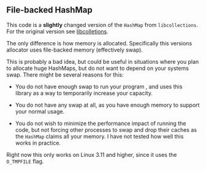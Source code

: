 ## File-backed HashMap

This code is a **slightly** changed version of the `HashMap` from
`libcollections`. For the original version see
[libcolletions](https://github.com/rust-lang/rust/blob/master/src/libstd/collections/hash/).

The only difference is how memory is allocated. Specifically
this versions allocator uses file-backed memory (effectively swap).

This is probably a bad idea, but could be useful in situations where you plan
to allocate huge HashMaps, but do not want to depend on your systems swap.
There might be several reasons for this:

- You do not have enough swap to run your program , and uses this library as a
  way to temporarily increase your capacity.

- You do not have any swap at all, as you have enough memory to support your
  normal usage.

- You do not wish to minimize the performance impact of running the code, but
  not forcing other processes to swap and drop their caches as the `HashMap`
  claims all your memory. I have not tested how well this works in practice.

Right now this only works on Linux 3.11 and higher, since it uses the
`O_TMPFILE` flag.
